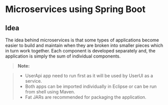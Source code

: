 Microservices using Spring Boot
==========================




Idea
-------------

The idea behind microservices is that some types of applications become easier to build and maintain when they are broken into smaller pieces which in turn work together. Each component is developed separately and, the application is simply the sum of individual components.
> **Note:**

> - UserApi app need to run first as it will be used by UserUI as a service.
> - Both apps can be imported individually in Eclipse or can be run from shell using Maven.
> - Fat JARs are recommended for packaging the application.
